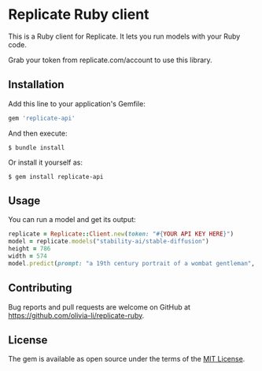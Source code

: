 # Replicate Ruby client

This is a Ruby client for Replicate. It lets you run models with your Ruby code. 

Grab your token from replicate.com/account to use this library. 

## Installation

Add this line to your application's Gemfile:

```ruby
gem 'replicate-api'
```

And then execute:

    $ bundle install

Or install it yourself as:

    $ gem install replicate-api

## Usage

You can run a model and get its output:

```ruby
replicate = Replicate::Client.new(token: "#{YOUR API KEY HERE}")
model = replicate.models("stability-ai/stable-diffusion")
height = 786 
width = 574
model.predict(prompt: "a 19th century portrait of a wombat gentleman", width: width, height: height)
```

## Contributing

Bug reports and pull requests are welcome on GitHub at https://github.com/olivia-li/replicate-ruby.

## License

The gem is available as open source under the terms of the [MIT License](https://opensource.org/licenses/MIT).
